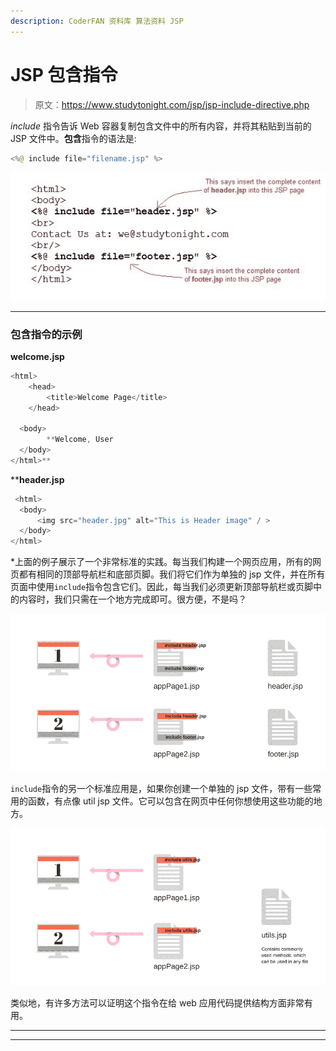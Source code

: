 ```yaml
---
description: CoderFAN 资料库 算法资料 JSP
---
```


# JSP 包含指令

> 原文：<https://www.studytonight.com/jsp/jsp-include-directive.php>

*include* 指令告诉 Web 容器复制包含文件中的所有内容，并将其粘贴到当前的 JSP 文件中。**包含**指令的语法是:

```java
<%@ include file="filename.jsp" %> 
```

![Jsp Include Directive](img/6e42fe43bf9368f4729faa5fe3d83c12.png)

* * *

### 包含指令的示例

**welcome.jsp**

```java
<html>
    <head>
        <title>Welcome Page</title>
    </head>

  <body>
        **Welcome, User
  </body>
</html>** 
```

 ****header.jsp**

```java
 <html>
  <body>
      <img src="header.jpg" alt="This is Header image" / >  
  </body>
</html> 
```

 *上面的例子展示了一个非常标准的实践。每当我们构建一个网页应用，所有的网页都有相同的顶部导航栏和底部页脚。我们将它们作为单独的 jsp 文件，并在所有页面中使用`include`指令包含它们。因此，每当我们必须更新顶部导航栏或页脚中的内容时，我们只需在一个地方完成即可。很方便，不是吗？

![include directive example real world](img/430cceb59919a87ff1e02031d37c66bb.png)

`include`指令的另一个标准应用是，如果你创建一个单独的 jsp 文件，带有一些常用的函数，有点像 util jsp 文件。它可以包含在网页中任何你想使用这些功能的地方。

![include directive example real world](img/1893bc9c0ba4d5f367b4797232ff27b1.png)

类似地，有许多方法可以证明这个指令在给 web 应用代码提供结构方面非常有用。

* * *

* * ****